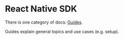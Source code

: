 # React Native SDK

There is one category of docs: [Guides](https://sdk.uiza.io/docs/v4/react-native/index.html).

Guides explain general topics and use cases \(e.g. setup\).


